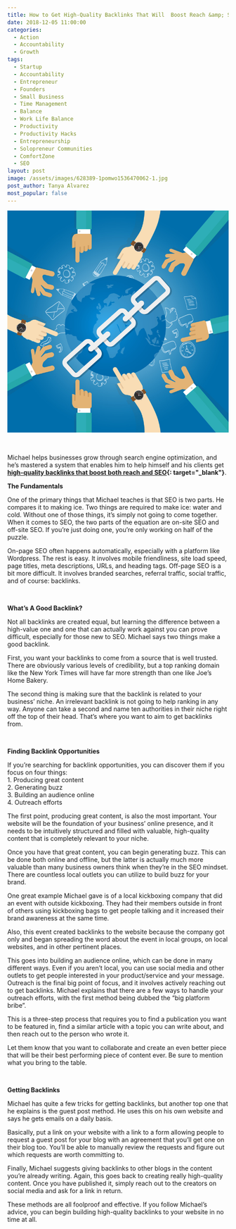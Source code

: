 ```yaml
---
title: How to Get High-Quality Backlinks That Will  Boost Reach &amp; SEO
date: 2018-12-05 11:00:00
categories:
  - Action
  - Accountability
  - Growth
tags:
  - Startup
  - Accountability
  - Entrepreneur
  - Founders
  - Small Business
  - Time Management
  - Balance
  - Work Life Balance
  - Productivity
  - Productivity Hacks
  - Entrepreneurship
  - Solopreneur Communities
  - ComfortZone
  - SEO
layout: post
image: /assets/images/628389-1pomwo1536470062-1.jpg
post_author: Tanya Alvarez
most_popular: false
---
```


![](/assets/images/066799cab18f6b17e087d5caea4e1f7fe5e45d79-1.jpg)

&nbsp;

Michael helps businesses grow through search engine optimization, and he’s mastered a system that enables him to help himself and his clients get **[high-quality backlinks that boost both reach and SEO](https://youtu.be/XNJ7cmxkwR8){: target="_blank"}**.

**The Fundamentals**

One of the primary things that Michael teaches is that SEO is two parts. He compares it to making ice. Two things are required to make ice: water and cold. Without one of those things, it’s simply not going to come together. When it comes to SEO, the two parts of the equation are on-site SEO and off-site SEO. If you’re just doing one, you’re only working on half of the puzzle.

On-page SEO often happens automatically, especially with a platform like Wordpress. The rest is easy. It involves mobile friendliness, site load speed, page titles, meta descriptions, URLs, and heading tags. Off-page SEO is a bit more difficult. It involves branded searches, referral traffic, social traffic, and of course: backlinks.

&nbsp;

**What’s A Good Backlink?**

Not all backlinks are created equal, but learning the difference between a high-value one and one that can actually work against you can prove difficult, especially for those new to SEO. Michael says two things make a good backlink.

First, you want your backlinks to come from a source that is well trusted. There are obviously various levels of credibility, but a top ranking domain like the New York Times will have far more strength than one like Joe’s Home Bakery.

The second thing is making sure that the backlink is related to your business’ niche. An irrelevant backlink is not going to help ranking in any way. Anyone can take a second and name ten authorities in their niche right off the top of their head. That’s where you want to aim to get backlinks from.

&nbsp;

**Finding Backlink Opportunities**

If you’re searching for backlink opportunities, you can discover them if you<br>focus on four things:<br>1. Producing great content<br>2. Generating buzz<br>3. Building an audience online<br>4. Outreach efforts

The first point, producing great content, is also the most important. Your website will be the foundation of your business’ online presence, and it needs to be intuitively structured and filled with valuable, high-quality content that is completely relevant to your niche.

Once you have that great content, you can begin generating buzz. This can be done both online and offline, but the latter is actually much more valuable than many business owners think when they’re in the SEO mindset. There are countless local outlets you can utilize to build buzz for your brand.

One great example Michael gave is of a local kickboxing company that did an event with outside kickboxing. They had their members outside in front of others using kickboxing bags to get people talking and it increased their brand awareness at the same time.

Also, this event created backlinks to the website because the company got only and began spreading the word about the event in local groups, on local websites, and in other pertinent places.

This goes into building an audience online, which can be done in many different ways. Even if you aren’t local, you can use social media and other outlets to get people interested in your product/service and your message. Outreach is the final big point of focus, and it involves actively reaching out to get backlinks. Michael explains that there are a few ways to handle your outreach efforts, with the first method being dubbed the “big platform bribe”.

This is a three-step process that requires you to find a publication you want to be featured in, find a similar article with a topic you can write about, and then reach out to the person who wrote it.

Let them know that you want to collaborate and create an even better piece that will be their best performing piece of content ever. Be sure to mention what you bring to the table.

&nbsp;

**Getting Backlinks**

Michael has quite a few tricks for getting backlinks, but another top one that<br>he explains is the guest post method. He uses this on his own website and<br>says he gets emails on a daily basis.

Basically, put a link on your website with a link to a form allowing people to request a guest post for your blog with an agreement that you’ll get one on their blog too. You’ll be able to manually review the requests and figure out which requests are worth committing to.

Finally, Michael suggests giving backlinks to other blogs in the content you’re already writing. Again, this goes back to creating really high-quality content. Once you have published it, simply reach out to the creators on social media and ask for a link in return.

These methods are all foolproof and effective. If you follow Michael’s advice, you can begin building high-quality backlinks to your website in no time at all.